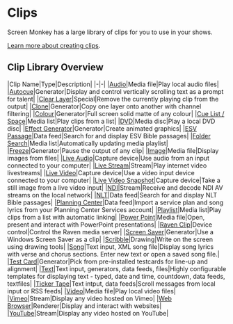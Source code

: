 # Clips

Screen Monkey has a large library of clips for you to use in your shows. 

[Learn more about creating clips](../CreatingClips.md).

## Clip Library Overview
|Clip Name|Type|Description|
|-|-|
|[Audio](AudioClip.md)|Media file|Play local audio files|
|[Autocue](autocue.md)|Generator|Display and control vertically scrolling text as a prompt for talent|
|[Clear Layer](ClearLayerClip.md)|Special|Remove the currently playing clip from the output|
|[Clone](CloneClip.md)|Generator|Copy one layer onto another with channel filtering|
|[Colour](ColorClip.md)|Generator|Full screen solid matte of any colour|
|[Cue List / Space](CueListSpaceClip.md)|Media list|Play clips from a list|
|[DVD](DVDClip.md)|Media disc|Play a local DVD disc|
|[Effect Generator](EffectsGenerator/EffectsGeneratorClip.md)|Generator|Create animated graphics|
|[ESV Passage](esv.md)|Data feed|Search for and display ESV Bible passages|
|[Folder Search](folderSearch.md)|Media list|Automatically updating media playlist|
|[Freeze](FreezeClip.md)|Generator|Pause the output of any clip|
|[Image](ImageClip.md)|Media file|Display images from files|
|[Live Audio](LiveAudioClip.md)|Capture device|Use audio from an input connected to your computer|
|[Live Stream](LiveStream.md)|Stream|Play internet video livestreams|
|[Live Video](LiveVideoClip.md)|Capture device|Use a video input device connected to your computer|
|[Live Video Snapshot](LiveVideoSnapshotClip.md)|Capture device|Take a still image from a live video input|
|[NDI](ndi.md)|Stream|Receive and decode NDI AV streams on the local network|
|[NLT](nlt.md)|Data feed|Search for and display NLT Bible passages|
|[Planning Center](planningCenter.md)|Data feed|Import a service plan and song lyrics from your Planning Center Services account|
|[Playlist](playlist.md)|Media list|Play clips from a list with automatic linking|
|[Power Point](PowerPointClip.md)|Media file|Open, present and interact with PowerPoint presentations|
|[Raven Clip](raven.md)|Device control|Control the Raven media server|
|[Screen Saver](ScreenSaverClip.md)|Generator|Use a Windows Screen Saver as a clip|
|[Scribble](ScribbleClip.md)|Drawing|Write on the screen using drawing tools|
|[Song](Song/SongClip.md)|Text input, XML song file|Display song lyrics with verse and chorus sections. Enter new text or open a saved song file.|
|[Test Card](TestCardClip.md)|Generator|Pick from pre-installed testcards for line-up and alignment|
|[Text](Text/TextClip.md)|Text input, generators, data feeds, files|Highly configurable templates for displaying text - typed, date and time, countdown, data feeds, textfiles|
|[Ticker Tape](TickerTapeClip.md)|Text intput, data feeds|Scroll messages from local input or RSS feeds|
|[Video](VideoClip.md)|Media file|Play local video files|
|[Vimeo](vimeo.md)|Stream|Display any video hosted on Vimeo|
|[Web Browser](WebBrowserClip.md)|Renderer|Display and interact with websites|
|[YouTube](youtube.md)|Stream|Display any video hosted on YouTube|

